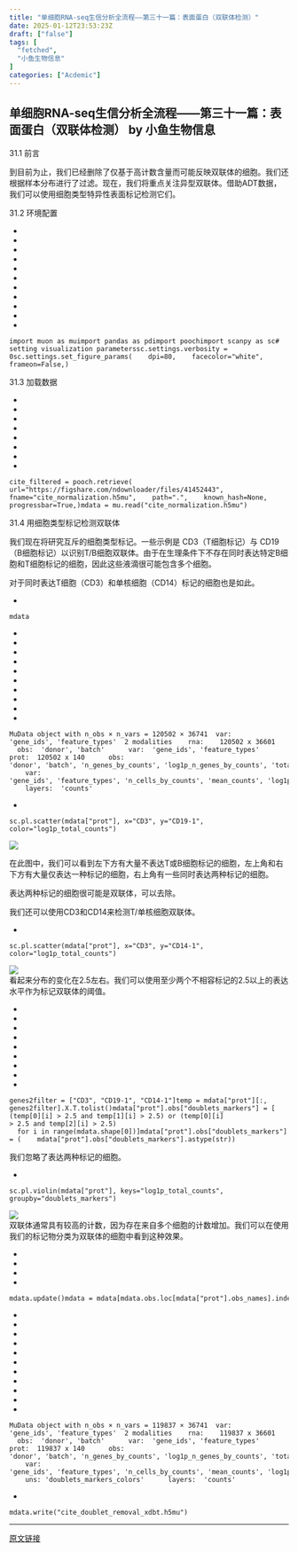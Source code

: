 ```yaml
---
title: "单细胞RNA-seq生信分析全流程——第三十一篇：表面蛋白（双联体检测）"
date: 2025-01-12T23:53:23Z
draft: ["false"]
tags: [
  "fetched",
  "小鱼生物信息"
]
categories: ["Acdemic"]
---
```

单细胞RNA-seq生信分析全流程——第三十一篇：表面蛋白（双联体检测） by 小鱼生物信息
------
<div><section><span><span leaf="">31.1 前言</span></span></section><p><span leaf="">到目前为止，我们已经删除了仅基于高计数含量而可能反映双联体的细胞。我们还根据样本分布进行了过滤。现在，我们将重点关注异型双联体。借助ADT数据，我们可以使用细胞类型特异性表面标记检测它们。</span></p><section><span><span leaf="" data-pm-slice='1 1 ["para",null,"node",{"tagName":"span","attributes":{"style":"color: rgba(0, 0, 0, 0.9); font-family: \"PingFang SC\", system-ui, -apple-system, BlinkMacSystemFont, \"Helvetica Neue\", \"Hiragino Sans GB\", \"Microsoft YaHei UI\", \"Microsoft YaHei\", Arial, sans-serif; font-size: 20px; font-style: normal; font-variant-ligatures: normal; font-variant-caps: normal; font-weight: 700; letter-spacing: 0.544px; orphans: 2; text-align: justify; text-indent: 0px; text-transform: none; widows: 2; word-spacing: 0px; -webkit-text-stroke-width: 0px;  background-color: rgb(255, 255, 255); text-decoration-thickness: initial; text-decoration-style: initial; text-decoration-color: initial; display: inline !important; float: none;"},"namespaceURI":"http://www.w3.org/1999/xhtml"}]'>31.2 环境配置</span></span></section><section><ul><li><li><li><li><li><li><li><li><li><li><li></ul><pre data-lang="python"><code><span leaf=""><span>import</span><span> muon </span><span>as</span><span> mu</span></span></code><code><span leaf=""><span>import</span><span> pandas </span><span>as</span><span> pd</span></span></code><code><span leaf=""><span>import</span><span> pooch</span></span></code><code><span leaf=""><span>import</span><span> scanpy </span><span>as</span><span> sc</span></span></code><code><span leaf=""><span># setting visualization parameters</span></span></code><code><span leaf=""><span>sc.settings.verbosity = 0</span></span></code><code><span leaf=""><span>sc.settings.set_figure_params(</span></span></code><code><span leaf=""><span>    dpi=80,</span></span></code><code><span leaf=""><span>    facecolor="white",</span></span></code><code><span leaf=""><span>    frameon=False,</span></span></code><code><span leaf=""><span>)</span></span></code></pre></section><section><span><span leaf="" data-pm-slice='1 1 ["para",null,"node",{"tagName":"span","attributes":{"style":"color: rgba(0, 0, 0, 0.9); font-family: \"PingFang SC\", system-ui, -apple-system, BlinkMacSystemFont, \"Helvetica Neue\", \"Hiragino Sans GB\", \"Microsoft YaHei UI\", \"Microsoft YaHei\", Arial, sans-serif; font-size: 20px; font-style: normal; font-variant-ligatures: normal; font-variant-caps: normal; font-weight: 700; letter-spacing: 0.544px; orphans: 2; text-align: justify; text-indent: 0px; text-transform: none; widows: 2; word-spacing: 0px; -webkit-text-stroke-width: 0px; background-color: rgb(255, 255, 255); text-decoration-thickness: initial; text-decoration-style: initial; text-decoration-color: initial; display: inline !important; float: none;"},"namespaceURI":"http://www.w3.org/1999/xhtml"}]'>31.3 加载数据</span></span></section><section><ul><li><li><li><li><li><li><li><li></ul><pre data-lang="python"><code><span leaf=""><span>cite_filtered = pooch.retrieve(</span></span></code><code><span leaf=""><span>    url=</span><span>"https://figshare.com/ndownloader/files/41452443"</span><span>,</span></span></code><code><span leaf=""><span>    fname=</span><span>"cite_normalization.h5mu"</span><span>,</span></span></code><code><span leaf=""><span>    path=</span><span>"."</span><span>,</span></span></code><code><span leaf=""><span>    known_hash=</span><span>None</span><span>,</span></span></code><code><span leaf=""><span>    progressbar=</span><span>True</span><span>,</span></span></code><code><span leaf=""><span>)</span></span></code><code><span leaf=""><span>mdata = mu.read(</span><span>"cite_normalization.h5mu"</span><span>)</span></span></code></pre></section><section><span><span leaf="" data-pm-slice='1 1 ["para",null,"node",{"tagName":"span","attributes":{"style":"color: rgba(0, 0, 0, 0.9); font-family: \"PingFang SC\", system-ui, -apple-system, BlinkMacSystemFont, \"Helvetica Neue\", \"Hiragino Sans GB\", \"Microsoft YaHei UI\", \"Microsoft YaHei\", Arial, sans-serif; font-size: 20px; font-style: normal; font-variant-ligatures: normal; font-variant-caps: normal; font-weight: 700; letter-spacing: 0.544px; orphans: 2; text-align: justify; text-indent: 0px; text-transform: none; widows: 2; word-spacing: 0px; -webkit-text-stroke-width: 0px; background-color: rgb(255, 255, 255); text-decoration-thickness: initial; text-decoration-style: initial; text-decoration-color: initial; display: inline !important; float: none;"},"namespaceURI":"http://www.w3.org/1999/xhtml"}]'>31.4 用细胞类型标记检测双联体</span></span></section><p><span leaf="">我们现在将研究互斥的细胞类型标记。一些示例是 CD3（T细胞标记）与 CD19（B细胞标记）以识别T/B细胞双联体。由于在生理条件下不存在同时表达特定B细胞和T细胞标记的细胞，因此这些液滴很可能包含多个细胞。</span></p><p><span leaf="">对于同时表达T细胞（CD3）和单核细胞（CD14）标记的细胞也是如此。</span></p><section><ul><li></ul><pre data-lang=""><code><span leaf=""><span>mdata</span></span></code></pre></section><section><ul><li><li><li><li><li><li><li><li><li><li></ul><pre data-lang="cs"><code><span leaf=""><span>MuData </span><span>object</span><span> </span><span>with</span><span> n_obs × n_vars = </span><span>120502</span><span> × </span><span>36741</span></span></code><code><span leaf=""><span>  </span><span>var</span><span>:	</span><span>'gene_ids'</span><span>, </span><span>'feature_types'</span></span></code><code><span leaf=""><span>  </span><span>2</span><span> modalities</span></span></code><code><span leaf=""><span>    rna:	</span><span>120502</span><span> x </span><span>36601</span></span></code><code><span leaf=""><span>      obs:	</span><span>'donor'</span><span>, </span><span>'batch'</span></span></code><code><span leaf=""><span>      </span><span>var</span><span>:	</span><span>'gene_ids'</span><span>, </span><span>'feature_types'</span></span></code><code><span leaf=""><span>    prot:	</span><span>120502</span><span> x </span><span>140</span></span></code><code><span leaf=""><span>      obs:	</span><span>'donor'</span><span>, </span><span>'batch'</span><span>, </span><span>'n_genes_by_counts'</span><span>, </span><span>'log1p_n_genes_by_counts'</span><span>, </span><span>'total_counts'</span><span>, </span><span>'log1p_total_counts'</span><span>, </span><span>'n_counts'</span><span>, </span><span>'outliers'</span></span></code><code><span leaf=""><span>      </span><span>var</span><span>:	</span><span>'gene_ids'</span><span>, </span><span>'feature_types'</span><span>, </span><span>'n_cells_by_counts'</span><span>, </span><span>'mean_counts'</span><span>, </span><span>'log1p_mean_counts'</span><span>, </span><span>'pct_dropout_by_counts'</span><span>, </span><span>'total_counts'</span><span>, </span><span>'log1p_total_counts'</span></span></code><code><span leaf=""><span>      layers:	</span><span>'counts'</span></span></code></pre></section><section><ul><li></ul><pre data-lang="javascript"><code><span leaf=""><span>sc.</span><span>pl</span><span>.</span><span>scatter</span><span>(mdata[</span><span>"prot"</span><span>], x=</span><span>"CD3"</span><span>, y=</span><span>"CD19-1"</span><span>, color=</span><span>"log1p_total_counts"</span><span>)</span></span></code></pre></section><section><span leaf=""><img data-imgfileid="100000494" data-src="https://mmbiz.qpic.cn/mmbiz_png/e1cKg2SPUFjOVSVFcD7BopujACWL3lz61rzia9akxTDBW5lY3xL4LO8MeTZicBwbhYFhJPTs9PV2ksozicH27gg3g/640?wx_fmt=png&amp;from=appmsg" data-type="png" src="https://mmbiz.qpic.cn/mmbiz_png/e1cKg2SPUFjOVSVFcD7BopujACWL3lz61rzia9akxTDBW5lY3xL4LO8MeTZicBwbhYFhJPTs9PV2ksozicH27gg3g/640?wx_fmt=png&amp;from=appmsg"></span></section><p><span leaf="">在此图中，我们可以看到左下方有大量不表达T或B细胞标记的细胞，左上角和右下方有大量仅表达一种标记的细胞，右上角有一些同时表达两种标记的细胞。</span></p><p><span leaf="">表达两种标记的细胞很可能是双联体，可以去除。</span></p><p><span leaf="">我们还可以使用CD3和CD14来检测T/单核细胞双联体。</span></p><section><ul><li></ul><pre data-lang="javascript"><code><span leaf=""><span>sc.</span><span>pl</span><span>.</span><span>scatter</span><span>(mdata[</span><span>"prot"</span><span>], x=</span><span>"CD3"</span><span>, y=</span><span>"CD14-1"</span><span>, color=</span><span>"log1p_total_counts"</span><span>)</span></span></code></pre></section><section><span leaf=""><img data-imgfileid="100000495" data-src="https://mmbiz.qpic.cn/mmbiz_png/e1cKg2SPUFjOVSVFcD7BopujACWL3lz6JWYc2KkUlMxolibcVlj6cFLtzhaKnicgic30I2pRxhfEVdQwicUXzBJDRg/640?wx_fmt=png&amp;from=appmsg" data-type="png" src="https://mmbiz.qpic.cn/mmbiz_png/e1cKg2SPUFjOVSVFcD7BopujACWL3lz6JWYc2KkUlMxolibcVlj6cFLtzhaKnicgic30I2pRxhfEVdQwicUXzBJDRg/640?wx_fmt=png&amp;from=appmsg"></span></section><section><span leaf="">看起来分布的变化在2.5左右。我们可以使用至少两个不相容标记的2.5以上的表达水平作为标记双联体的阈值。</span></section><section><ul><li><li><li><li><li><li><li><li><li></ul><pre data-lang="python"><code><span leaf=""><span>genes2filter = [</span><span>"CD3"</span><span>, </span><span>"CD19-1"</span><span>, </span><span>"CD14-1"</span><span>]</span></span></code><code><span leaf=""><span>temp = mdata[</span><span>"prot"</span><span>][:, genes2filter].X.T.tolist()</span></span></code><code><span leaf=""><span>mdata[</span><span>"prot"</span><span>].obs[</span><span>"doublets_markers"</span><span>] = [</span></span></code><code><span leaf=""><span>    (temp[</span><span>0</span><span>][i] &gt; </span><span>2.5</span><span> </span><span>and</span><span> temp[</span><span>1</span><span>][i] &gt; </span><span>2.5</span><span>) </span><span>or</span><span> (temp[</span><span>0</span><span>][i] &gt; </span><span>2.5</span><span> </span><span>and</span><span> temp[</span><span>2</span><span>][i] &gt; </span><span>2.5</span><span>)</span></span></code><code><span leaf=""><span>    </span><span>for</span><span> i </span><span>in</span><span> </span><span>range</span><span>(mdata.shape[</span><span>0</span><span>])</span></span></code><code><span leaf=""><span>]</span></span></code><code><span leaf=""><span>mdata[</span><span>"prot"</span><span>].obs[</span><span>"doublets_markers"</span><span>] = (</span></span></code><code><span leaf=""><span>    mdata[</span><span>"prot"</span><span>].obs[</span><span>"doublets_markers"</span><span>].astype(</span><span>str</span><span>)</span></span></code><code><span leaf=""><span>)</span></span></code></pre></section><section><span leaf="">我们忽略了表达两种标记的细胞。</span></section><section><ul><li></ul><pre data-lang="perl"><code><span leaf=""><span>sc.pl.violin(mdata[</span><span>"prot"</span><span>], </span><span>keys</span><span>=</span><span>"log1p_total_counts"</span><span>, groupby=</span><span>"doublets_markers"</span><span>)</span></span></code></pre></section><section><span leaf=""><img data-imgfileid="100000496" data-src="https://mmbiz.qpic.cn/mmbiz_png/e1cKg2SPUFjOVSVFcD7BopujACWL3lz6roficfuwKZicibq6zfqSX1TGRpmOmYVzPBc6zFJaMwpCwyxwGS0POVt8w/640?wx_fmt=png&amp;from=appmsg" data-type="png" src="https://mmbiz.qpic.cn/mmbiz_png/e1cKg2SPUFjOVSVFcD7BopujACWL3lz6roficfuwKZicibq6zfqSX1TGRpmOmYVzPBc6zFJaMwpCwyxwGS0POVt8w/640?wx_fmt=png&amp;from=appmsg"></span></section><section><span leaf="">双联体通常具有较高的计数，因为存在来自多个细胞的计数增加。我们可以在使用我们的标记物分类为双联体的细胞中看到这种效果。</span></section><section><ul><li><li><li><li></ul><pre data-lang="sql"><code><span leaf=""><span>mdata.update()</span></span></code><code><span leaf=""><span>mdata </span><span>=</span><span> mdata[mdata.obs.loc[mdata["prot"].obs_names].index]</span></span></code><code><span leaf=""><span>mdata </span><span>=</span><span> mdata[mdata["prot"].obs["doublets_markers"] </span><span>==</span><span> "False"].</span><span>copy</span><span>()</span></span></code><code><span leaf=""><span>mdata</span></span></code></pre></section><section><ul><li><li><li><li><li><li><li><li><li><li><li></ul><pre data-lang="cs"><code><span leaf=""><span>MuData </span><span>object</span><span> </span><span>with</span><span> n_obs × n_vars = </span><span>119837</span><span> × </span><span>36741</span></span></code><code><span leaf=""><span>  </span><span>var</span><span>:	</span><span>'gene_ids'</span><span>, </span><span>'feature_types'</span></span></code><code><span leaf=""><span>  </span><span>2</span><span> modalities</span></span></code><code><span leaf=""><span>    rna:	</span><span>119837</span><span> x </span><span>36601</span></span></code><code><span leaf=""><span>      obs:	</span><span>'donor'</span><span>, </span><span>'batch'</span></span></code><code><span leaf=""><span>      </span><span>var</span><span>:	</span><span>'gene_ids'</span><span>, </span><span>'feature_types'</span></span></code><code><span leaf=""><span>    prot:	</span><span>119837</span><span> x </span><span>140</span></span></code><code><span leaf=""><span>      obs:	</span><span>'donor'</span><span>, </span><span>'batch'</span><span>, </span><span>'n_genes_by_counts'</span><span>, </span><span>'log1p_n_genes_by_counts'</span><span>, </span><span>'total_counts'</span><span>, </span><span>'log1p_total_counts'</span><span>, </span><span>'n_counts'</span><span>, </span><span>'outliers'</span><span>, </span><span>'doublets_markers'</span></span></code><code><span leaf=""><span>      </span><span>var</span><span>:	</span><span>'gene_ids'</span><span>, </span><span>'feature_types'</span><span>, </span><span>'n_cells_by_counts'</span><span>, </span><span>'mean_counts'</span><span>, </span><span>'log1p_mean_counts'</span><span>, </span><span>'pct_dropout_by_counts'</span><span>, </span><span>'total_counts'</span><span>, </span><span>'log1p_total_counts'</span></span></code><code><span leaf=""><span>      uns:	</span><span>'doublets_markers_colors'</span></span></code><code><span leaf=""><span>      layers:	</span><span>'counts'</span></span></code></pre></section><section><ul><li></ul><pre data-lang="javascript"><code><span leaf=""><span>mdata.</span><span>write</span><span>(</span><span>"cite_doublet_removal_xdbt.h5mu"</span><span>)</span></span></code></pre></section><p><mp-style-type data-value="3"></mp-style-type></p></div>  
<hr>
<a href="https://mp.weixin.qq.com/s/awT4YtdSXFqIJTpajWGmRQ",target="_blank" rel="noopener noreferrer">原文链接</a>
